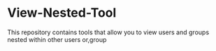 # View-Nested-Tool
This repository contains tools that allow you to view users and groups nested within other users or,group

